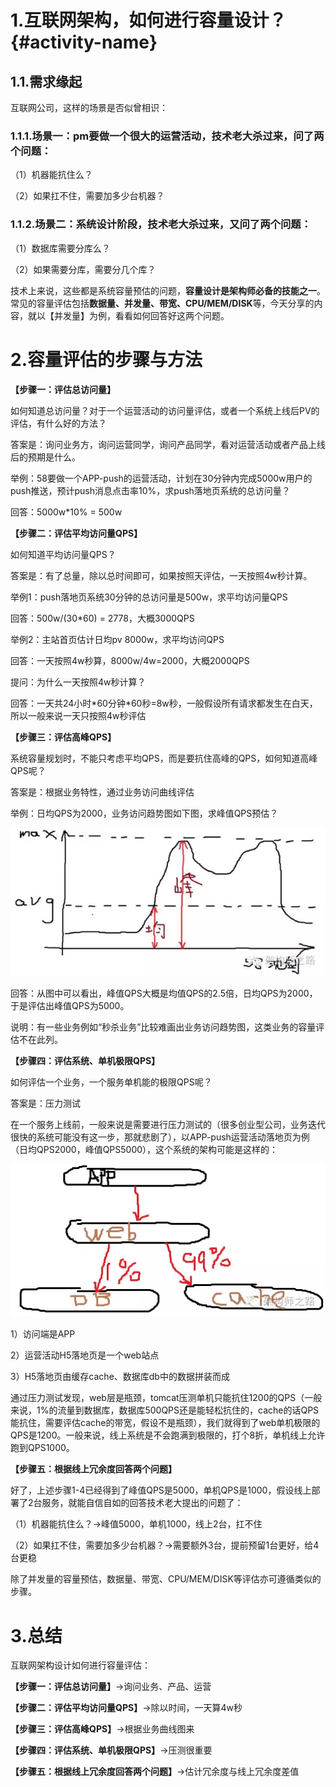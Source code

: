 # 1.互联网架构，如何进行容量设计？ {#activity-name}

## 1.1.**需求缘起**

互联网公司，这样的场景是否似曾相识：

### 1.1.1.场景一：pm要做一个很大的运营活动，技术老大杀过来，问了两个问题：

（1）机器能抗住么？

（2）如果扛不住，需要加多少台机器？

### 1.1.2.场景二：系统设计阶段，技术老大杀过来，又问了两个问题：

（1）数据库需要分库么？

（2）如果需要分库，需要分几个库？

技术上来说，这些都是系统容量预估的问题，**容量设计是架构师必备的技能之一**。常见的容量评估包括**数据量、并发量、带宽、CPU/MEM/DISK**等，今天分享的内容，就以【并发量】为例，看看如何回答好这两个问题。

# 2.**容量评估的步骤与方法**

**【步骤一：评估总访问量】**

如何知道总访问量？对于一个运营活动的访问量评估，或者一个系统上线后PV的评估，有什么好的方法？

答案是：询问业务方，询问运营同学，询问产品同学，看对运营活动或者产品上线后的预期是什么。

举例：58要做一个APP-push的运营活动，计划在30分钟内完成5000w用户的push推送，预计push消息点击率10%，求push落地页系统的总访问量？

回答：5000w\*10% = 500w

**【步骤二：评估平均访问量QPS】**

如何知道平均访问量QPS？

答案是：有了总量，除以总时间即可，如果按照天评估，一天按照4w秒计算。

举例1：push落地页系统30分钟的总访问量是500w，求平均访问量QPS

回答：500w/\(30\*60\) = 2778，大概3000QPS

举例2：主站首页估计日均pv 8000w，求平均访问QPS

回答：一天按照4w秒算，8000w/4w=2000，大概2000QPS

提问：为什么一天按照4w秒计算？

回答：一天共24小时\*60分钟\*60秒=8w秒，一般假设所有请求都发生在白天，所以一般来说一天只按照4w秒评估

**【步骤三：评估高峰QPS】**

系统容量规划时，不能只考虑平均QPS，而是要抗住高峰的QPS，如何知道高峰QPS呢？

答案是：根据业务特性，通过业务访问曲线评估

举例：日均QPS为2000，业务访问趋势图如下图，求峰值QPS预估？

![img](/static/image/64.webp)

回答：从图中可以看出，峰值QPS大概是均值QPS的2.5倍，日均QPS为2000，于是评估出峰值QPS为5000。

说明：有一些业务例如“秒杀业务”比较难画出业务访问趋势图，这类业务的容量评估不在此列。

**【步骤四：评估系统、单机极限QPS】**

如何评估一个业务，一个服务单机能的极限QPS呢？

答案是：压力测试

在一个服务上线前，一般来说是需要进行压力测试的（很多创业型公司，业务迭代很快的系统可能没有这一步，那就悲剧了），以APP-push运营活动落地页为例（日均QPS2000，峰值QPS5000），这个系统的架构可能是这样的：

![img](/static/image/646.webp)

1）访问端是APP

2）运营活动H5落地页是一个web站点

3）H5落地页由缓存cache、数据库db中的数据拼装而成

通过压力测试发现，web层是瓶颈，tomcat压测单机只能抗住1200的QPS（一般来说，1%的流量到数据库，数据库500QPS还是能轻松抗住的，cache的话QPS能抗住，需要评估cache的带宽，假设不是瓶颈），我们就得到了web单机极限的QPS是1200。一般来说，线上系统是不会跑满到极限的，打个8折，单机线上允许跑到QPS1000。

**【步骤五：根据线上冗余度回答两个问题】**

好了，上述步骤1-4已经得到了峰值QPS是5000，单机QPS是1000，假设线上部署了2台服务，就能自信自如的回答技术老大提出的问题了：

（1）机器能抗住么？-&gt;峰值5000，单机1000，线上2台，扛不住

（2）如果扛不住，需要加多少台机器？-&gt;需要额外3台，提前预留1台更好，给4台更稳

除了并发量的容量预估，数据量、带宽、CPU/MEM/DISK等评估亦可遵循类似的步骤。

# 3.**总结**

互联网架构设计如何进行容量评估：

**【步骤一：评估总访问量】**-&gt;询问业务、产品、运营

**【步骤二：评估平均访问量QPS】**-&gt;除以时间，一天算4w秒

**【步骤三：评估高峰QPS】**-&gt;根据业务曲线图来

**【步骤四：评估系统、单机极限QPS】**-&gt;压测很重要

**【步骤五：根据线上冗余度回答两个问题】**-&gt;估计冗余度与线上冗余度差值

